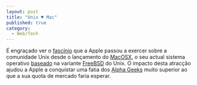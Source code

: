 ```yaml
---
layout: post
title: "Unix ♥ Mac"
published: true
category:
  - Web/Tech
---
```

É engraçado ver o <a href="http://www.pycs.net/users/0000231/weblog/2004/05/28.html#P27">fascínio</a> que a Apple passou a exercer sobre a comunidade Unix desde o lançamento do <a href="http://www.apple.com/macosx/">MacOSX</a>, o seu actual sistema operativo <a href="http://developer.apple.com/darwin/">baseado</a> na variante <a href="http://www.freebsd.org/">FreeBSD</a> do Unix. O impacto desta atracção ajudou a Apple a conquistar uma fatia dos <a href="http://www.wordspy.com/words/alphageek.asp">Alpha Geeks</a> muito superior ao que a sua quota de mercado faria esperar.

